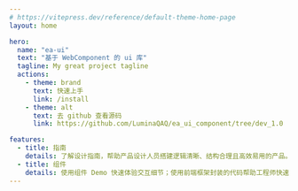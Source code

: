 ```yaml
---
# https://vitepress.dev/reference/default-theme-home-page
layout: home

hero:
  name: "ea-ui"
  text: "基于 WebComponent 的 ui 库"
  tagline: My great project tagline
  actions:
    - theme: brand
      text: 快速上手
      link: /install
    - theme: alt
      text: 去 github 查看源码
      link: https://github.com/LuminaQAQ/ea_ui_component/tree/dev_1.0

features:
  - title: 指南
    details: 了解设计指南，帮助产品设计人员搭建逻辑清晰、结构合理且高效易用的产品。
  - title: 组件
    details: 使用组件 Demo 快速体验交互细节；使用前端框架封装的代码帮助工程师快速开发。
---
```

